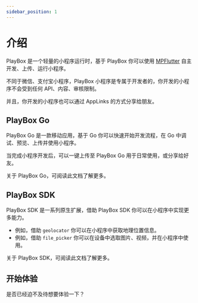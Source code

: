 ```yaml
---
sidebar_position: 1
---
```


# 介绍

PlayBox 是一个轻量的小程序运行时，基于 PlayBox 你可以使用 [MPFlutter](https://mpflutter.com) 自主开发、上传、运行小程序。

不同于微信、支付宝小程序，PlayBox 小程序是专属于开发者的，你开发的小程序不会受到任何 API、内容、审核限制。

并且，你开发的小程序也可以通过 AppLinks 的方式分享给朋友。

## PlayBox Go

PlayBox Go 是一款移动应用，基于 Go 你可以快速开始开发流程，在 Go 中调试、预览、上传并使用小程序。

当完成小程序开发后，可以一键上传至 PlayBox Go 用于日常使用，或分享给好友。

关于 PlayBox Go，可阅读此文档了解更多。

## PlayBox SDK

PlayBox SDK 是一系列原生扩展，借助 PlayBox SDK 你可以在小程序中实现更多能力。

- 例如，借助 `geolocator` 你可以在小程序中获取地理位置信息。
- 例如，借助 `file_picker` 你可以在设备中选取图片、视频，并在小程序中使用。

关于 PlayBox SDK，可阅读此文档了解更多。

## 开始体验

是否已经迫不及待想要体验一下？

